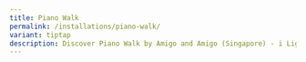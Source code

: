 ```yaml
---
title: Piano Walk
permalink: /installations/piano-walk/
variant: tiptap
description: Discover Piano Walk by Amigo and Amigo (Singapore) - i Light Singapore 2025
---
```

